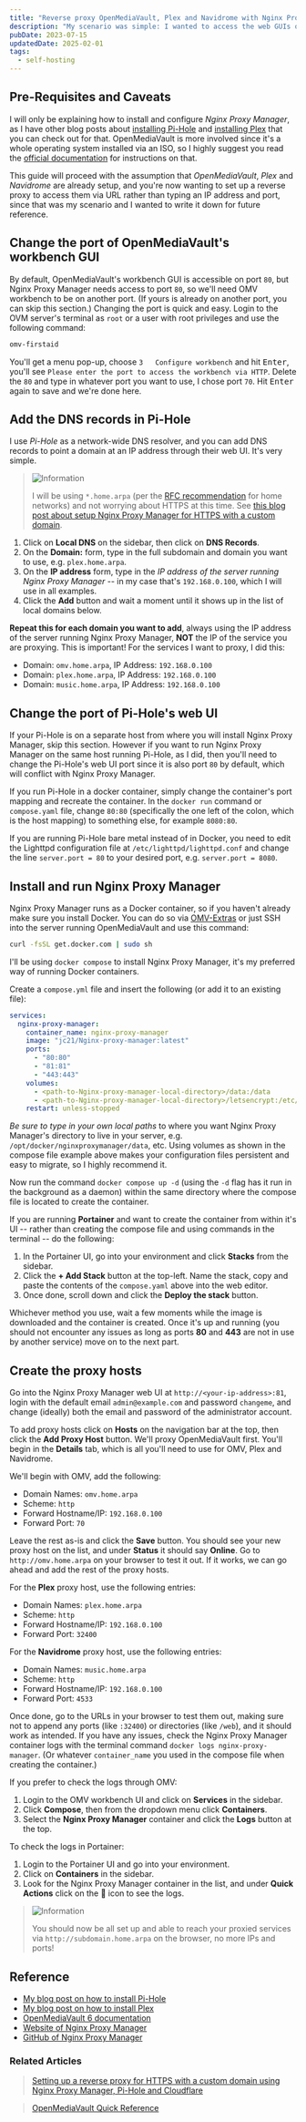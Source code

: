 ```yaml
---
title: "Reverse proxy OpenMediaVault, Plex and Navidrome with Nginx Proxy Manager and Pi-Hole"
description: "My scenario was simple: I wanted to access the web GUIs of OpenMediaVault, Plex and Navidrome via a URL like plex.home.arpa without having to remember IPs and ports, inside my home network only and without the need for SSL/HTTPS. Nothing fancy, nothing accessible from outside my house. Here's how I did that with Nginx Proxy Manager as the reverse proxy and Pi-Hole as the DNS."
pubDate: 2023-07-15
updatedDate: 2025-02-01
tags:
  - self-hosting
---
```


## Pre-Requisites and Caveats

I will only be explaining how to install and configure _Nginx Proxy Manager_, as I have other blog posts about <a href="/blog/set-up-pihole-on-linux/" target="_blank">installing Pi-Hole</a> and <a href="/blog/setting-up-plex-in-docker/" target="_blank">installing Plex</a> that you can check out for that. OpenMediaVault is more involved since it's a whole operating system installed via an ISO, so I highly suggest you read the <a href="https://docs.openmediavault.org/en/latest/installation/index.html" target="_blank">official documentation</a> for instructions on that.

This guide will proceed with the assumption that _OpenMediaVault_, _Plex_ and _Navidrome_ are already setup, and you're now wanting to set up a reverse proxy to access them via URL rather than typing an IP address and port, since that was my scenario and I wanted to write it down for future reference.

## Change the port of OpenMediaVault's workbench GUI

By default, OpenMediaVault's workbench GUI is accessible on port `80`, but Nginx Proxy Manager needs access to port `80`, so we'll need OMV workbench to be on another port. (If yours is already on another port, you can skip this section.) Changing the port is quick and easy. Login to the OVM server's terminal as `root` or a user with root privileges and use the following command:

```bash
omv-firstaid
```

You'll get a menu pop-up, choose `3   Configure workbench` and hit <kbd>Enter</kbd>, you'll see `Please enter the port to access the workbench via HTTP`. Delete the `80` and type in whatever port you want to use, I chose port `70`. Hit <kbd>Enter</kbd> again to save and we're done here.

## Add the DNS records in Pi-Hole

I use _Pi-Hole_ as a network-wide DNS resolver, and you can add DNS records to point a domain at an IP address through their web UI. It's very simple.

> <img src="/assets/info.svg" class="info" loading="lazy" decoding="async" alt="Information">
>
> I will be using <code>*.home.arpa</code> (per the <a href="https://www.rfc-editor.org/rfc/rfc8375.html" target="_target">RFC recommendation</a> for home networks) and not worrying about HTTPS at this time. See <a href="/blog/reverse-proxy-using-nginx-pihole-cloudflare/">this blog post about setup Nginx Proxy Manager for HTTPS with a custom domain</a>.

1. Click on **Local DNS** on the sidebar, then click on **DNS Records**.
2. On the **Domain:** form, type in the full subdomain and domain you want to use, e.g. `plex.home.arpa`.
3. On the **IP address** form, type in the _IP address of the server running Nginx Proxy Manager_ -- in my case that's `192.168.0.100`, which I will use in all examples.
4. Click the **Add** button and wait a moment until it shows up in the list of local domains below.

**Repeat this for each domain you want to add**, always using the IP address of the server running Nginx Proxy Manager, **NOT** the IP of the service you are proxying. This is important! For the services I want to proxy, I did this:

- Domain: `omv.home.arpa`, IP Address: `192.168.0.100`
- Domain: `plex.home.arpa`, IP Address: `192.168.0.100`
- Domain: `music.home.arpa`, IP Address: `192.168.0.100`

## Change the port of Pi-Hole's web UI

If your Pi-Hole is on a separate host from where you will install Nginx Proxy Manager, skip this section. However if you want to run Nginx Proxy Manager on the same host running Pi-Hole, as I did, then you'll need to change the Pi-Hole's web UI port since it is also port `80` by default, which will conflict with Nginx Proxy Manager.

If you run Pi-Hole in a docker container, simply change the container's port mapping and recreate the container. In the `docker run` command or `compose.yaml` file, change `80:80` (specifically the one left of the colon, which is the host mapping) to something else, for example `8080:80`.

If you are running Pi-Hole bare metal instead of in Docker, you need to edit the Lighttpd configuration file at `/etc/lighttpd/lighttpd.conf` and change the line `server.port = 80` to your desired port, e.g. `server.port = 8080`.

## Install and run Nginx Proxy Manager

Nginx Proxy Manager runs as a Docker container, so if you haven't already make sure you install Docker. You can do so via <a href="https://wiki.omv-extras.org" target="_blank">OMV-Extras</a> or just SSH into the server running OpenMediaVault and use this command:

```bash
curl -fsSL get.docker.com | sudo sh
```

I'll be using `docker compose` to install Nginx Proxy Manager, it's my preferred way of running Docker containers. 

Create a `compose.yml` file and insert the following (or add it to an existing file):

```yaml
services:
  nginx-proxy-manager:
    container_name: nginx-proxy-manager
    image: "jc21/Nginx-proxy-manager:latest"
    ports:
      - "80:80"
      - "81:81"
      - "443:443"
    volumes:
      - <path-to-Nginx-proxy-manager-local-directory>/data:/data
      - <path-to-Nginx-proxy-manager-local-directory>/letsencrypt:/etc/letsencrypt
    restart: unless-stopped
```

_Be sure to type in your own local paths_ to where you want Nginx Proxy Manager's directory to live in your server, e.g. `/opt/docker/nginxproxymanager/data`, etc. Using volumes as shown in the compose file example above makes your configuration files persistent and easy to migrate, so I highly recommend it.

Now run the command `docker compose up -d` (using the `-d` flag has it run in the background as a daemon) within the same directory where the compose file is located to create the container.

If you are running **Portainer** and want to create the container from within it's UI -- rather than creating the compose file and using commands in the terminal -- do the following:

1. In the Portainer UI, go into your environment and click **Stacks** from the sidebar.
2. Click the **+ Add Stack** button at the top-left. Name the stack, copy and paste the contents of the `compose.yaml` above into the web editor.
3. Once done, scroll down and click the **Deploy the stack** button.

Whichever method you use, wait a few moments while the image is downloaded and the container is created. Once it's up and running (you should not encounter any issues as long as ports **80** and **443** are not in use by another service) move on to the next part.

## Create the proxy hosts

Go into the Nginx Proxy Manager web UI at `http://<your-ip-address>:81`, login with the default email `admin@example.com` and password `changeme`, and change (ideally) both the email and password of the administrator account.

To add proxy hosts click on **Hosts** on the navigation bar at the top, then click the **Add Proxy Host** button. We'll proxy OpenMediaVault first. You'll begin in the **Details** tab, which is all you'll need to use for OMV, Plex and Navidrome.

We'll begin with OMV, add the following:

- Domain Names: `omv.home.arpa`
- Scheme: `http`
- Forward Hostname/IP: `192.168.0.100`
- Forward Port: `70`

Leave the rest as-is and click the **Save** button. You should see your new proxy host on the list, and under **Status** it should say **Online**. Go to `http://omv.home.arpa` on your browser to test it out. If it works, we can go ahead and add the rest of the proxy hosts.

For the **Plex** proxy host, use the following entries:

- Domain Names: `plex.home.arpa`
- Scheme: `http`
- Forward Hostname/IP: `192.168.0.100`
- Forward Port: `32400`

For the **Navidrome** proxy host, use the following entries:

- Domain Names: `music.home.arpa`
- Scheme: `http`
- Forward Hostname/IP: `192.168.0.100`
- Forward Port: `4533`

Once done, go to the URLs in your browser to test them out, making sure not to append any ports (like `:32400`) or directories (like `/web`), and it should work as intended. If you have any issues, check the Nginx Proxy Manager container logs with the terminal command `docker logs nginx-proxy-manager`. (Or whatever `container_name` you used in the compose file when creating the container.)

If you prefer to check the logs through OMV:

1. Login to the OMV workbench UI and click on **Services** in the sidebar.
2. Click **Compose**, then from the dropdown menu click **Containers**.
3. Select the **Nginx Proxy Manager** container and click the **Logs** button at the top.

To check the logs in Portainer:

1. Login to the Portainer UI and go into your environment.
2. Click on **Containers** in the sidebar.
3. Look for the Nginx Proxy Manager container in the list, and under **Quick Actions** click on the &#xf15c; icon to see the logs.

> <img src="/assets/info.svg" class="info" loading="lazy" decoding="async" alt="Information">
>
> You should now be all set up and able to reach your proxied services via `http://subdomain.home.arpa` on the browser, no more IPs and ports!

## Reference

- <a href="/blog/set-up-pihole-on-linux/" target="_blank">My blog post on how to install Pi-Hole</a>
- <a href="/blog/setting-up-plex-in-docker/" target="_blank">My blog post on how to install Plex</a>
- <a href="https://docs.openmediavault.org/en/latest" target="_blank">OpenMediaVault 6 documentation</a>
- <a href="https://nginxproxymanager.com" target="_blank">Website of Nginx Proxy Manager</a>
- <a href="https://github.com/NginxProxyManager/nginx-proxy-manager" target="_blank">GitHub of Nginx Proxy Manager</a>

### Related Articles

> [Setting up a reverse proxy for HTTPS with a custom domain using Nginx Proxy Manager, Pi-Hole and Cloudflare](/blog/reverse-proxy-using-nginx-pihole-cloudflare/)

> [OpenMediaVault Quick Reference](/blog/openmediavault-quick-reference/)